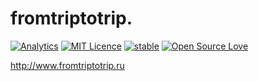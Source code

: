 # fromtriptotrip. 

[![Analytics](https://ga-beacon.appspot.com/UA-73784599-1/welcome-page)](https://github.com/adnaumov/fromtriptotrip)
[![MIT Licence](https://badges.frapsoft.com/os/mit/mit.svg?v=103)](https://opensource.org/licenses/mit-license.php)
[![stable](http://badges.github.io/stability-badges/dist/stable.svg)](http://github.com/badges/stability-badges)
[![Open Source Love](https://badges.frapsoft.com/os/v1/open-source.png?v=103)](https://github.com/ellerbrock/open-source-badge/)

<http://www.fromtriptotrip.ru>
